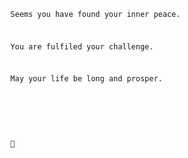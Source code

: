 <code>
&nbsp;

&nbsp;&nbsp;Seems you have found your inner peace.

&nbsp;&nbsp;You are fulfiled your challenge.

&nbsp;&nbsp;May your life be long and prosper.

&nbsp;


&nbsp;&nbsp;🖖

</code>